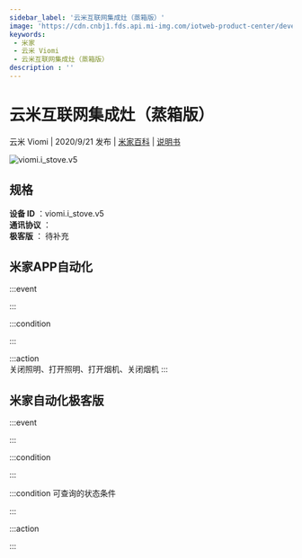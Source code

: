 ```yaml
---
sidebar_label: '云米互联网集成灶（蒸箱版）'
image: 'https://cdn.cnbj1.fds.api.mi-img.com/iotweb-product-center/developer_1594792607967KF0ufBj9.png?GalaxyAccessKeyId=AKVGLQWBOVIRQ3XLEW&Expires=9223372036854775807&Signature=3FW9q0QCxXGzM6NzqcuvuN2RMKo='
keywords: 
 - 米家
 - 云米 Viomi
 - 云米互联网集成灶（蒸箱版）
description : ''
---
```

# 云米互联网集成灶（蒸箱版）

云米 Viomi | 2020/9/21 发布 | [米家百科](https://home.mi.com/webapp/content/baike/product/index.html?model=viomi.i_stove.v5) | [说明书](https://home.mi.com/views/introduction.html?model=viomi.i_stove.v5&region=cn)

![viomi.i_stove.v5](https://cdn.cnbj1.fds.api.mi-img.com/iotweb-product-center/developer_1594792607967KF0ufBj9.png?GalaxyAccessKeyId=AKVGLQWBOVIRQ3XLEW&Expires=9223372036854775807&Signature=3FW9q0QCxXGzM6NzqcuvuN2RMKo=)

## 规格  
> 
**设备 ID** ：viomi.i_stove.v5  
**通讯协议** ：  
**极客版**  ： 待补充 


## 米家APP自动化  

:::event  

:::

:::condition  

:::

:::action   
关闭照明、打开照明、打开烟机、关闭烟机
:::

## 米家自动化极客版  

:::event  

:::

:::condition  

:::

:::condition 可查询的状态条件  

:::

:::action  

:::

        
